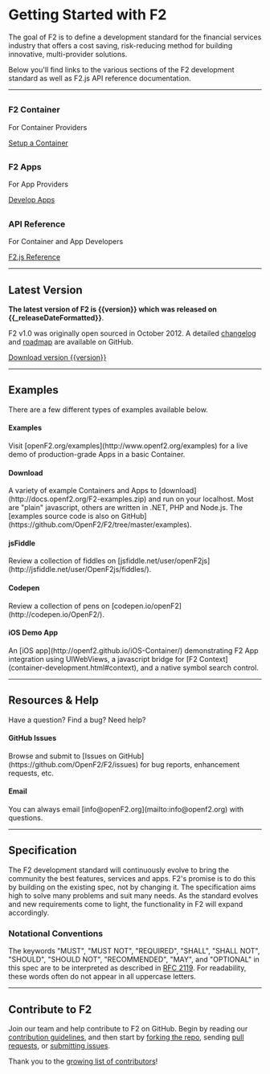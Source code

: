 # Getting Started with F2

<p class="lead">The goal of F2 is to define a development standard for the financial services industry that offers a cost saving, risk-reducing method for building innovative, multi-provider solutions.</p>

Below you'll find links to the various sections of the F2 development standard as well as F2.js API reference documentation.

* * * *

<div class="docs-3x">
	<div class="row">
	  <div class="col-sm-4 align-center">
	    <h2><a href="container-development.html"><i class="fa fa-desktop fa-lg"></i></a></h2>
	    <h3>F2 Container</h3>
	    <p class="detail">For Container Providers</p>
	    <div><a href="container-development.html" class="btn btn-primary">Setup a Container</a></div>
	  </div>
	  <div class="col-sm-4 align-center">
	    <h2><a href="app-development.html"><i class="fa fa-cubes fa-lg"></i></a></h2>
	    <h3>F2 Apps</h3>
	    <p class="detail">For App Providers</p>
	    <div><a href="app-development.html" class="btn btn-primary">Develop Apps</a></div>
	  </div>
	  <div class="col-sm-4 align-center">
	    <h2><a href="./sdk"><i class="fa fa-code fa-lg"></i></a></h2>
	    <h3>API Reference</h3>
	    <p class="detail">For Container and App Developers</p>
	    <div><a href="./sdk" class="btn btn-primary">F2.js Reference</a></div>
	  </div>
	</div>
</div>

* * * *

## Latest Version

**The latest version of F2 is {{version}} which was released on {{_releaseDateFormatted}}**.

F2 v1.0 was originally open sourced in October 2012. A detailed [changelog](https://github.com/OpenF2/F2/wiki/Changelog) and [roadmap](https://github.com/OpenF2/F2/wiki/Roadmap) are available on GitHub.

<script src="https://gist.github.com/anonymous/3836902fbfbb14a7f186.js"></script>

<a href="https://github.com/OpenF2/F2/releases" class="btn btn-success">Download version {{version}}</a>

* * * *

## Examples

There are a few different types of examples available below.

<div class="media">
	<a class="media-left" href="http://www.openf2.org/examples"><i class="fa fa-compass"></i></a>
	<div class="media-body">
		<h4 class="media-heading">Examples</h4>
		Visit [openF2.org/examples](http://www.openf2.org/examples) for a live demo of production-grade Apps in a basic Container.
	</div>
</div>

<div class="media">
	<a class="media-left" href="http://docs.openf2.org/F2-examples.zip"><i class="fa fa-download"></i></a>
	<div class="media-body">
		<h4 class="media-heading">Download</h4>
		A variety of example Containers and Apps to [download](http://docs.openf2.org/F2-examples.zip) and run on your localhost. Most are "plain" javascript, others are written in .NET, PHP and Node.js. The [examples source code is also on GitHub](https://github.com/OpenF2/F2/tree/master/examples).
	</div>
</div>

<div class="media">
	<a class="media-left" href="http://jsfiddle.net/user/OpenF2js/fiddles/"><i class="fa fa-jsfiddle"></i></a>
	<div class="media-body">
		<h4 class="media-heading">jsFiddle</h4>
		Review a collection of fiddles on [jsfiddle.net/user/openF2js](http://jsfiddle.net/user/OpenF2js/fiddles/).
	</div>
</div>

<div class="media">
	<a class="media-left" href="http://codepen.io/OpenF2/"><i class="fa fa-codepen"></i></a>
	<div class="media-body">
		<h4 class="media-heading">Codepen</h4>
		Review a collection of pens on [codepen.io/openF2](http://codepen.io/OpenF2/).
	</div>
</div>

<div class="media">
	<a class="media-left" href="http://openf2.github.io/iOS-Container/"><i class="fa fa-apple"></i></a>
	<div class="media-body">
		<h4 class="media-heading">iOS Demo App</h4>
		An [iOS app](http://openf2.github.io/iOS-Container/) demonstrating F2 App integration using UIWebViews, a javascript bridge for [F2 Context](container-development.html#context), and a native symbol search control.
	</div>
</div>

* * * *

## Resources & Help

Have a question? Find a bug? Need help?

<div class="media">
	<a class="media-left" href="https://github.com/OpenF2/F2/issues"><i class="fa fa-github"></i></a>
	<div class="media-body">
		<h4 class="media-heading">GitHub Issues</h4>
		Browse and submit to [Issues on GitHub](https://github.com/OpenF2/F2/issues) for bug reports, enhancement requests, etc.
	</div>
</div>

<div class="media">
	<a class="media-left" href="mailto:info@openf2.org"><i class="fa fa-envelope"></i></a>
	<div class="media-body">
		<h4 class="media-heading">Email</h4>
		You can always email [info@openF2.org](mailto:info@openf2.org) with questions.
	</div>
</div>

* * * *

## Specification

The F2 development standard will continuously evolve to bring the community the best features, services and apps. F2's promise is to do this by building on the existing spec, not by changing it. The specification aims high to solve many problems and suit many needs. As the standard evolves and new requirements come to light, the functionality in F2 will expand accordingly.

### Notational Conventions

The keywords "MUST", "MUST NOT", "REQUIRED", "SHALL", "SHALL NOT", "SHOULD", "SHOULD NOT", "RECOMMENDED", "MAY", and "OPTIONAL" in this spec are to be interpreted as described in [RFC 2119](http://tools.ietf.org/html/rfc2119). For readability, these words often do not appear in all uppercase letters.

* * * *

## Contribute to F2

Join our team and help contribute to F2 on GitHub. Begin by reading our [contribution guidelines](https://github.com/OpenF2/F2/blob/master/CONTRIBUTING.md), and then start by [forking the repo](https://github.com/OpenF2/F2/fork), sending [pull requests](https://help.github.com/articles/using-pull-requests), or [submitting issues](https://github.com/OpenF2/F2/issues).

Thank you to the [growing list of contributors](https://github.com/OpenF2/F2/graphs/contributors)!
